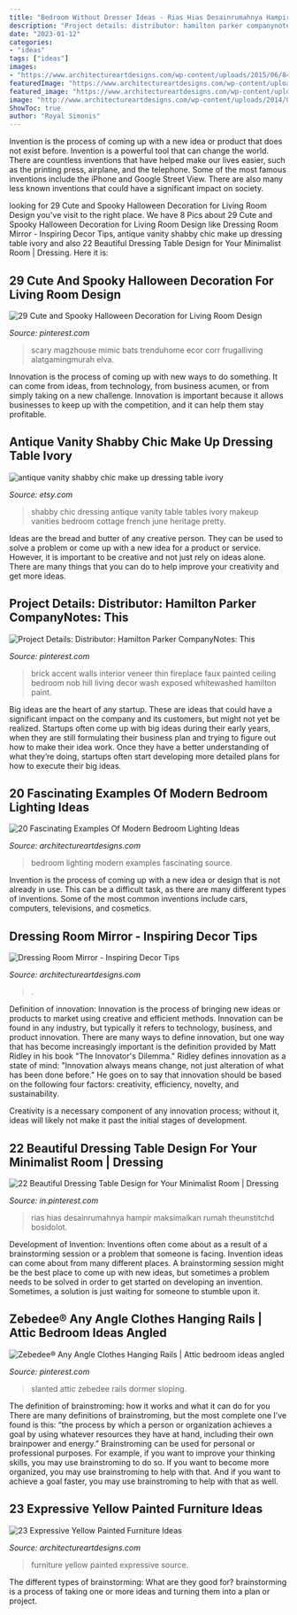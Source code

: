 ```yaml
---
title: "Bedroom Without Dresser Ideas - Rias Hias Desainrumahnya Hampir Maksimalkan Rumah Theunstitchd Bosidolot"
description: "Project details: distributor: hamilton parker companynotes: this"
date: "2023-01-12"
categories:
- "ideas"
tags: ["ideas"]
images:
- "https://www.architectureartdesigns.com/wp-content/uploads/2015/06/841.jpg"
featuredImage: "https://www.architectureartdesigns.com/wp-content/uploads/2020/12/9-10-630x931.jpg"
featured_image: "https://www.architectureartdesigns.com/wp-content/uploads/2015/06/841.jpg"
image: "http://www.architectureartdesigns.com/wp-content/uploads/2014/01/89.jpg"
ShowToc: true
author: "Royal Simonis"
---
```



Invention is the process of coming up with a new idea or product that does not exist before. Invention is a powerful tool that can change the world. There are countless inventions that have helped make our lives easier, such as the printing press, airplane, and the telephone. Some of the most famous inventions include the iPhone and Google Street View. There are also many less known inventions that could have a significant impact on society.

	

		
looking for 29 Cute and Spooky Halloween Decoration for Living Room Design you've visit to the right place. We have 8 Pics about 29 Cute and Spooky Halloween Decoration for Living Room Design like Dressing Room Mirror - Inspiring Decor Tips, antique vanity shabby chic make up dressing table ivory and also 22 Beautiful Dressing Table Design for Your Minimalist Room | Dressing. Here it is:
		
    
## 29 Cute And Spooky Halloween Decoration For Living Room Design

<img loading=lazy src="https://i.pinimg.com/736x/64/46/db/6446db3cedb1f8a7bb6097542aa99f1a.jpg" onerror="this.onerror=null;this.src='https://tse3.mm.bing.net/th?id=OIP.3Hm9fp3M_RUmB8FzfrdgwwHaJ3&amp;pid=15.1';" alt="29 Cute and Spooky Halloween Decoration for Living Room Design">

_Source: pinterest.com_

>scary magzhouse mimic bats trenduhome ecor corr frugalliving alatgamingmurah elva. 

	

Innovation is the process of coming up with new ways to do something. It can come from ideas, from technology, from business acumen, or from simply taking on a new challenge. Innovation is important because it allows businesses to keep up with the competition, and it can help them stay profitable.

    
## Antique Vanity Shabby Chic Make Up Dressing Table Ivory

<img loading=lazy src="https://img1.etsystatic.com/000/0/5412739/il_570xN.195248433.jpg" onerror="this.onerror=null;this.src='https://tse1.mm.bing.net/th?id=OIP.qTlrt8FhK9vvk1HaO0bDXwHaJ4&amp;pid=15.1';" alt="antique vanity shabby chic make up dressing table ivory">

_Source: etsy.com_

>shabby chic dressing antique vanity table tables ivory makeup vanities bedroom cottage french june heritage pretty. 

	

Ideas are the bread and butter of any creative person. They can be used to solve a problem or come up with a new idea for a product or service. However, it is important to be creative and not just rely on ideas alone. There are many things that you can do to help improve your creativity and get more ideas.

    
## Project Details: Distributor: Hamilton Parker CompanyNotes: This

<img loading=lazy src="https://i.pinimg.com/736x/12/d2/07/12d20709f9f92f66b1ada6ad3b1962f4.jpg" onerror="this.onerror=null;this.src='https://tse2.mm.bing.net/th?id=OIP.pXAxq572t1MQ9mnOqY-YUQAAAA&amp;pid=15.1';" alt="Project Details: Distributor: Hamilton Parker CompanyNotes: This">

_Source: pinterest.com_

>brick accent walls interior veneer thin fireplace faux painted ceiling bedroom nob hill living decor wash exposed whitewashed hamilton paint. 

	

Big ideas are the heart of any startup. These are ideas that could have a significant impact on the company and its customers, but might not yet be realized. Startups often come up with big ideas during their early years, when they are still formulating their business plan and trying to figure out how to make their idea work. Once they have a better understanding of what they’re doing, startups often start developing more detailed plans for how to execute their big ideas.

    
## 20 Fascinating Examples Of Modern Bedroom Lighting Ideas

<img loading=lazy src="https://www.architectureartdesigns.com/wp-content/uploads/2015/06/841.jpg" onerror="this.onerror=null;this.src='https://tse1.mm.bing.net/th?id=OIP.ZDJL7lfNOhA1-DIAlI8JLQHaE7&amp;pid=15.1';" alt="20 Fascinating Examples Of Modern Bedroom Lighting Ideas">

_Source: architectureartdesigns.com_

>bedroom lighting modern examples fascinating source. 

	

Invention is the process of coming up with a new idea or design that is not already in use. This can be a difficult task, as there are many different types of inventions. Some of the most common inventions include cars, computers, televisions, and cosmetics.

    
## Dressing Room Mirror - Inspiring Decor Tips

<img loading=lazy src="https://www.architectureartdesigns.com/wp-content/uploads/2020/12/9-10-630x931.jpg" onerror="this.onerror=null;this.src='https://tse2.mm.bing.net/th?id=OIP.MhsM6udjRkSMqQqCLGODigHaK8&amp;pid=15.1';" alt="Dressing Room Mirror - Inspiring Decor Tips">

_Source: architectureartdesigns.com_

>. 

	

Definition of innovation:
Innovation is the process of bringing new ideas or products to market using creative and efficient methods. Innovation can be found in any industry, but typically it refers to technology, business, and product innovation.
There are many ways to define innovation, but one way that has become increasingly important is the definition provided by Matt Ridley in his book "The Innovator's Dilemma." Ridley defines innovation as a state of mind: "Innovation always means change, not just alteration of what has been done before." He goes on to say that innovation should be based on the following four factors: creativity, efficiency, novelty, and sustainability.

Creativity is a necessary component of any innovation process; without it, ideas will likely not make it past the initial stages of development.

    
## 22 Beautiful Dressing Table Design For Your Minimalist Room | Dressing

<img loading=lazy src="https://i.pinimg.com/736x/67/db/cc/67dbcc0efd7ca4da351fe927d16c1184.jpg" onerror="this.onerror=null;this.src='https://tse3.mm.bing.net/th?id=OIP.WMOB60ZluS_icRdjxTcFLAHaJ3&amp;pid=15.1';" alt="22 Beautiful Dressing Table Design for Your Minimalist Room | Dressing">

_Source: in.pinterest.com_

>rias hias desainrumahnya hampir maksimalkan rumah theunstitchd bosidolot. 

	

Development of Invention: Inventions often come about as a result of a brainstorming session or a problem that someone is facing.
Invention ideas can come about from many different places. A brainstorming session might be the best place to come up with new ideas, but sometimes a problem needs to be solved in order to get started on developing an invention. Sometimes, a solution is just waiting for someone to stumble upon it.

    
## Zebedee® Any Angle Clothes Hanging Rails | Attic Bedroom Ideas Angled

<img loading=lazy src="https://i.pinimg.com/736x/0e/ae/48/0eae48ff27c4c6b4a50b77955a3fb487.jpg" onerror="this.onerror=null;this.src='https://tse3.mm.bing.net/th?id=OIP.UG4RxifHkKMKe9uZYu1U4QHaJ3&amp;pid=15.1';" alt="Zebedee® Any Angle Clothes Hanging Rails | Attic bedroom ideas angled">

_Source: pinterest.com_

>slanted attic zebedee rails dormer sloping. 

	

The definition of brainstroming: how it works and what it can do for you
There are many definitions of brainstroming, but the most complete one I’ve found is this: “the process by which a person or organization achieves a goal by using whatever resources they have at hand, including their own brainpower and energy.” Brainstroming can be used for personal or professional purposes. For example, if you want to improve your thinking skills, you may use brainstroming to do so. If you want to become more organized, you may use brainstroming to help with that. And if you want to achieve a goal faster, you may use brainstroming to help with that as well.

    
## 23 Expressive Yellow Painted Furniture Ideas

<img loading=lazy src="http://www.architectureartdesigns.com/wp-content/uploads/2014/01/89.jpg" onerror="this.onerror=null;this.src='https://tse4.mm.bing.net/th?id=OIP.qu_Wy4pgivxe-yUV_JZGOQHaLj&amp;pid=15.1';" alt="23 Expressive Yellow Painted Furniture Ideas">

_Source: architectureartdesigns.com_

>furniture yellow painted expressive source. 

	

The different types of brainstorming: What are they good for?
brainstorming is a process of taking one or more ideas and turning them into a plan or project.

